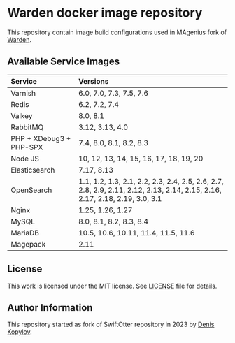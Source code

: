 # Warden docker image repository

This repository contain image build configurations used in MAgenius fork of [Warden](https://github.com/magenius-team/warden).

## Available Service Images

| Service                 | Versions                                                                                                                   |
|:------------------------|:---------------------------------------------------------------------------------------------------------------------------|
| Varnish                 | 6.0, 7.0, 7.3, 7.5, 7.6                                                                                                    |
| Redis                   | 6.2, 7.2, 7.4                                                                                                              |
| Valkey                  | 8.0, 8.1 |
| RabbitMQ                | 3.12, 3.13, 4.0 |
| PHP + XDebug3 + PHP-SPX | 7.4, 8.0, 8.1, 8.2, 8.3                                                                                                    |
| Node JS                 | 10, 12, 13, 14, 15, 16, 17, 18, 19, 20                                                                                     |
| Elasticsearch           | 7.17, 8.13                                                                                                                 |
| OpenSearch              | 1.1, 1.2, 1.3, 2.1, 2.2, 2.3, 2.4, 2.5, 2.6, 2.7, 2.8, 2.9, 2.11, 2.12, 2.13, 2.14, 2.15, 2.16, 2.17, 2.18, 2.19, 3.0, 3.1 |
| Nginx                   | 1.25, 1.26, 1.27 |
| MySQL                   | 8.0, 8.1, 8.2, 8.3, 8.4                                                                                                    |
| MariaDB                 | 10.5, 10.6, 10.11, 11.4, 11.5, 11.6 |
| Magepack                | 2.11                                                                                                                       |

## License

This work is licensed under the MIT license. See [LICENSE](https://github.com/magenius-team/warden-images/blob/main/LICENSE) file for details.

## Author Information

This repository started as fork of SwiftOtter repository in 2023 by [Denis Kopylov](https://magenius.team/).
